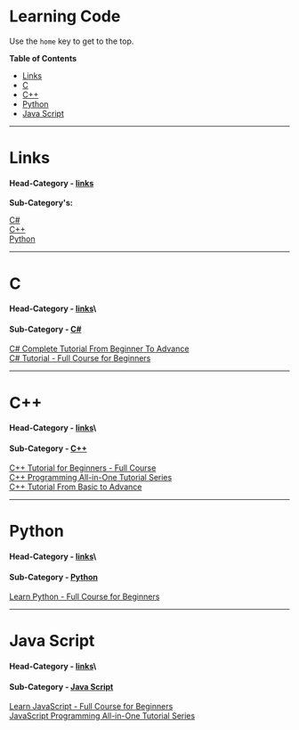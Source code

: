 # Learning Code


Use the `home` key to get to the top.
<!-- START doctoc generated TOC please keep comment here to allow auto update -->
<!-- DON'T EDIT THIS SECTION, INSTEAD RE-RUN doctoc TO UPDATE -->
**Table of Contents**


- [Links](#links)
- [C](#c)
- [C++](#c--)
- [Python](#python)
- [Java Script](#java-script)

<!-- END doctoc generated TOC please keep comment here to allow auto update -->
---

# Links
#### Head-Category - [links](#links)


**Sub-Category's:**

[C#](#c#)\
[C++](#C++)\
[Python](#Python)

---

# C
#### Head-Category - [links](#links)\
#### Sub-Category - [C#](#c)

[C# Complete Tutorial From Beginner To Advance](https://www.youtube.com/watch?v=FPeGkedZykA&ab_channel=FLDevelopers)\
[C# Tutorial - Full Course for Beginners](https://www.youtube.com/watch?v=GhQdlIFylQ8&ab_channel=freeCodeCamp.org)

---

# C++
#### Head-Category - [links](#links)\
#### Sub-Category - [C++](#c--)

[C++ Tutorial for Beginners - Full Course](https://www.youtube.com/watch?v=vLnPwxZdW4Y&ab_channel=freeCodeCamp.org)\
[C++ Programming All-in-One Tutorial Series](https://www.youtube.com/watch?v=_bYFu9mBnr4&ab_channel=CalebCurry)\
[C++ Tutorial From Basic to Advance](https://www.youtube.com/watch?v=mUQZ1qmKlLY&ab_channel=ExternCode)

---

# Python
#### Head-Category - [links](#links)\
#### Sub-Category - [Python](#python)

[Learn Python - Full Course for Beginners](https://www.youtube.com/watch?v=rfscVS0vtbw&ab_channel=freeCodeCamp.org)

---

# Java Script
#### Head-Category - [links](#links)\
#### Sub-Category - [Java Script](#java-script)

[Learn JavaScript - Full Course for Beginners](https://www.youtube.com/watch?v=PkZNo7MFNFg)\
[JavaScript Programming All-in-One Tutorial Series](https://www.youtube.com/watch?v=9M4XKi25I2M)
